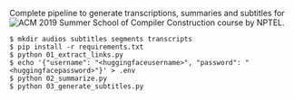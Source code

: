 Complete pipeline to generate transcriptions, summaries and subtitles for 
![ACM 2019 Summer School of Compiler Construction](https://archive.nptel.ac.in/courses/128/106/128106009/) course by NPTEL.

```
$ mkdir audios subtitles segments transcripts
$ pip install -r requirements.txt
$ python 01_extract_links.py
$ echo '{"username": "<huggingfaceusername>", "password": "<huggingfacepassword>"}' > .env
$ python 02_summarize.py
$ python 03_generate_subtitles.py
```
